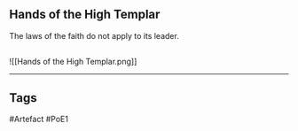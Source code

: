 ## Hands of the High Templar
The laws of the faith do not apply to its leader.
##
![[Hands of the High Templar.png]]

---
## Tags
#Artefact
#PoE1